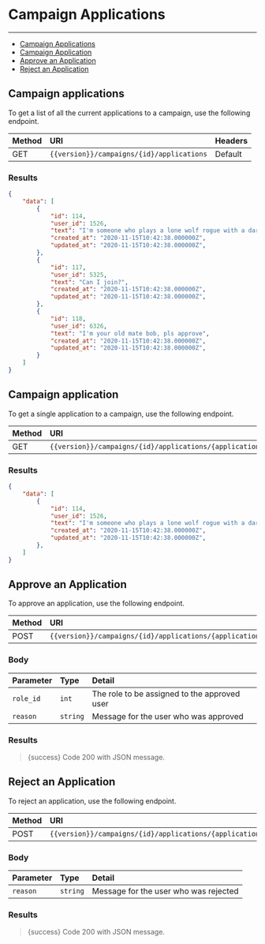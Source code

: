 # Campaign Applications

---

- [Campaign Applications](#campaign-applications)
- [Campaign Application](#campaign-application)
- [Approve an Application](#approve-an-application)
- [Reject an Application](#reject-an-application)

<a name="campaign-applications"></a>
## Campaign applications

To get a list of all the current applications to a campaign, use the following endpoint.

| Method | URI | Headers |
| :- |   :-   |  :-  |
| GET | `{{version}}/campaigns/{id}/applications` | Default |

### Results
```json
{
    "data": [
        {
            "id": 114,
            "user_id": 1526,
            "text": "I'm someone who plays a lone wolf rogue with a dark past",
            "created_at": "2020-11-15T10:42:38.000000Z",
            "updated_at": "2020-11-15T10:42:38.000000Z",
        },
        {
            "id": 117,
            "user_id": 5325,
            "text": "Can I join?",
            "created_at": "2020-11-15T10:42:38.000000Z",
            "updated_at": "2020-11-15T10:42:38.000000Z",
        },
        {
            "id": 118,
            "user_id": 6326,
            "text": "I'm your old mate bob, pls approve",
            "created_at": "2020-11-15T10:42:38.000000Z",
            "updated_at": "2020-11-15T10:42:38.000000Z",
        }
    ]
}
```
<a name="campaign-application"></a>
## Campaign application

To get a single application to a campaign, use the following endpoint.

| Method | URI | Headers |
| :- |   :-   |  :-  |
| GET | `{{version}}/campaigns/{id}/applications/{application.id}` | Default |

### Results
```json
{
    "data": [
        {
            "id": 114,
            "user_id": 1526,
            "text": "I'm someone who plays a lone wolf rogue with a dark past",
            "created_at": "2020-11-15T10:42:38.000000Z",
            "updated_at": "2020-11-15T10:42:38.000000Z",
        },
    ]
}
```


<a name="approve-an-application"></a>
## Approve an Application

To approve an application, use the following endpoint.

| Method | URI | Headers |
| :- |   :-   |  :-  |
| POST | `{{version}}/campaigns/{id}/applications/{application.id}/approve` | Default |

### Body

| Parameter         | Type     | Detail                   |
|:------------------|:---------|:-------------------------|
| `role_id`       | `int`    | The role to be assigned to the approved user   |
| `reason`        | `string` | Message for the user who was approved  |


### Results

> {success} Code 200 with JSON message.


<a name="reject-an-application"></a>
## Reject an Application

To reject an application, use the following endpoint.

| Method | URI | Headers |
| :- |   :-   |  :-  |
| POST | `{{version}}/campaigns/{id}/applications/{application.id}/approve` | Default |

### Body

| Parameter         | Type     | Detail                   |
|:------------------|:---------|:-------------------------|
| `reason`        | `string` | Message for the user who was rejected  |


### Results

> {success} Code 200 with JSON message.
